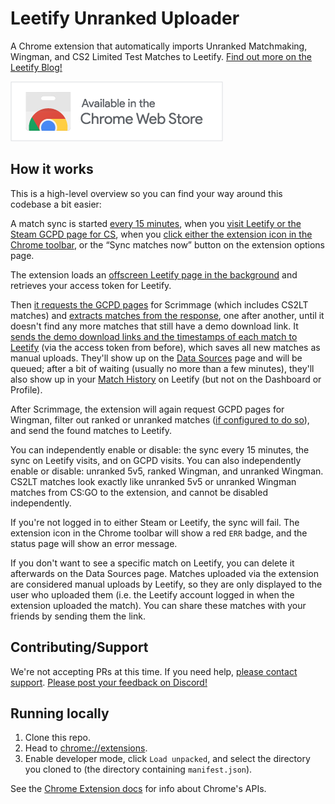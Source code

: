 # Leetify Unranked Uploader
A Chrome extension that automatically imports Unranked Matchmaking, Wingman, and CS2 Limited Test Matches to Leetify.
[Find out more on the Leetify Blog!](http://blog.leetify.com/unranked-uploader)

[![Available in the Chrome Web Store](unpackaged-assets/available-in-the-chrome-web-store.png)](https://chrome.google.com/webstore/detail/leetify-unranked-uploader/nobacdlcblpahdbhfihcgkgpjhcmdhlo)


## How it works
This is a high-level overview so you can find your way around this codebase a bit easier:

A match sync is started [every 15 minutes](src/background-sync.ts), when you [visit Leetify or the Steam GCPD page for CS](src/sync-on-page-visit.ts), when you [click either the extension icon in the Chrome toolbar](src/action.ts), or the “Sync matches now” button on the extension options page.

The extension loads an [offscreen Leetify page in the background](src/offscreen/leetify-auth.ts) and retrieves your access token for Leetify.

Then [it requests the GCPD pages](src/gcpd.ts) for Scrimmage (which includes CS2LT matches) and [extracts matches from the response](src/offscreen/dom-parser.ts), one after another, until it doesn't find any more matches that still have a demo download link. It [sends the demo download links and the timestamps of each match to Leetify](src/leetify-match-uploader.ts) (via the access token from before), which saves all new matches as manual uploads. They'll show up on the [Data Sources](https://leetify.com/app/data-sources) page and will be queued; after a bit of waiting (usually no more than a few minutes), they'll also show up in your [Match History](https://leetify.com/app/matches) on Leetify (but not on the Dashboard or Profile).

After Scrimmage, the extension will again request GCPD pages for Wingman, filter out ranked or unranked matches ([if configured to do so](src/view/options.ts)), and send the found matches to Leetify.

You can independently enable or disable: the sync every 15 minutes, the sync on Leetify visits, and on GCPD visits.
You can also independently enable or disable: unranked 5v5, ranked Wingman, and unranked Wingman.
CS2LT matches look exactly like unranked 5v5 or unranked Wingman matches from CS:GO to the extension, and cannot be disabled independently.

If you're not logged in to either Steam or Leetify, the sync will fail. The extension icon in the Chrome toolbar will show a red `ERR` badge, and the status page will show an error message.

If you don't want to see a specific match on Leetify, you can delete it afterwards on the Data Sources page.
Matches uploaded via the extension are considered manual uploads by Leetify, so they are only displayed to the user who uploaded them (i.e. the Leetify account logged in when the extension uploaded the match). You can share these matches with your friends by sending them the link.


## Contributing/Support
We're not accepting PRs at this time.
If you need help, [please contact support](https://leetify.com/app/support).
[Please post your feedback on Discord!](https://discord.gg/UNygC8BAVg)


## Running locally
1. Clone this repo.
1. Head to [chrome://extensions](chrome://extensions).
1. Enable developer mode, click `Load unpacked`, and select the directory you cloned to (the directory containing `manifest.json`).

See the [Chrome Extension docs](https://developer.chrome.com/docs/extensions/mv3) for info about Chrome's APIs.
